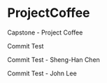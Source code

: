 ProjectCoffee
=============

Capstone - Project Coffee


Commit Test 

Commit Test - Sheng-Han Chen

Commit Test - John Lee
